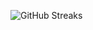 ![GitHub Streaks](https://github-streaks-mqc9.onrender.com/streak/happilli/image?theme=midnight&cache_bust=1743609546&lang=ja)
